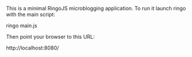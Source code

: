 This is a minimal RingoJS microblogging application. To run it launch ringo
with the main script:

  ringo main.js

Then point your browser to this URL:

  http://localhost:8080/

